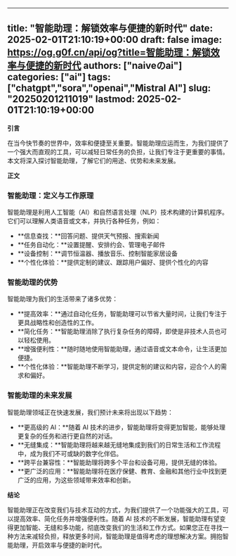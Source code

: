 
---
title: "智能助理：解锁效率与便捷的新时代"
date: 2025-02-01T21:10:19+00:00
draft: false
image: https://og.g0f.cn/api/og?title=智能助理：解锁效率与便捷的新时代
authors: ["naiveのai"]
categories: ["ai"]
tags: ["chatgpt","sora","openai","Mistral AI"]
slug: "20250201211019"
lastmod: 2025-02-01T21:10:19+00:00
---
**引言**

在当今快节奏的世界中，效率和便捷至关重要。智能助理应运而生，为我们提供了一个强大而直观的工具，可以减轻日常任务的负担，让我们专注于更重要的事情。本文将深入探讨智能助理，了解它们的用途、优势和未来发展。

**正文**

### 智能助理：定义与工作原理

智能助理是利用人工智能（AI）和自然语言处理（NLP）技术构建的计算机程序。它们可以理解人类语音或文本，并执行各种任务，例如：

- **信息查找：**回答问题、提供天气预报、搜索新闻
- **任务自动化：**设置提醒、安排约会、管理电子邮件
- **设备控制：**调节恒温器、播放音乐、控制智能家居设备
- **个性化体验：**提供定制的建议、跟踪用户偏好、提供个性化的内容

### 智能助理的优势

智能助理为我们的生活带来了诸多优势：

- **提高效率：**通过自动化任务，智能助理可以节省大量时间，让我们专注于更具战略性和创造性的工作。
- **简化任务：**智能助理消除了执行复杂任务的障碍，即使是非技术人员也可以轻松使用。
- **增强便利性：**随时随地使用智能助理，通过语音或文本命令，让生活更加便捷。
- **个性化体验：**智能助理不断学习，提供定制的建议和内容，迎合个人的需求和偏好。

### 智能助理的未来发展

智能助理领域正在快速发展，我们预计未来将出现以下趋势：

- **更高级的 AI：**随着 AI 技术的进步，智能助理将变得更加智能，能够处理更复杂的任务和进行更自然的对话。
- **无缝集成：**智能助理将越来越无缝地集成到我们的日常生活和工作流程中，成为我们不可或缺的数字化伴侣。
- **跨平台兼容性：**智能助理将跨多个平台和设备可用，提供无缝的体验。
- **更广泛的应用：**智能助理将在医疗保健、教育、金融和其他行业中找到更广泛的应用，为这些领域带来效率和创新。

**结论**

智能助理正在改变我们与技术互动的方式，为我们提供了一个功能强大的工具，可以提高效率、简化任务并增强便利性。随着 AI 技术的不断发展，智能助理有望变得更加智能、无缝和多功能，彻底改变我们的生活和工作方式。如果您正在寻找一种方法来减轻负担，释放更多时间，智能助理是值得考虑的理想解决方案。拥抱智能助理，开启效率与便捷的新时代。